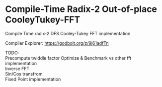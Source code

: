 # Compile-Time Radix-2 Out-of-place CooleyTukey-FFT
Compile Time radix-2 DFS Cooley-Tukey FFT implementation

Compiler Explorer: https://godbolt.org/z/9j61adfTn

TODO:  
Precompute twiddle factor
Optimize & Benchmark vs other fft implementation  
Inverse FFT  
Sin/Cos transfrom  
Fixed Point implementation
